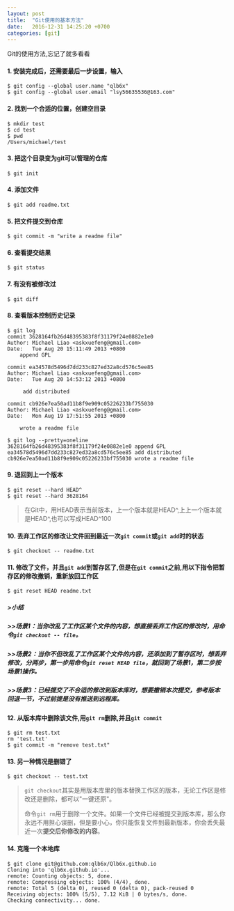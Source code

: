 ```yaml
---
layout: post
title:  "Git使用的基本方法"
date:   2016-12-31 14:25:20 +0700
categories: [git]
---
```


Git的使用方法,忘记了就多看看

#### 1. 安装完成后，还需要最后一步设置，输入 ####

```
$ git config --global user.name "qlb6x"
$ git config --global user.email "lsy56635536@163.com"
```

#### 2. 找到一个合适的位置，创建空目录 ####

```    
$ mkdir test
$ cd test
$ pwd
/Users/michael/test
```

#### 3. 把这个目录变为git可以管理的仓库 ####

```
$ git init
```

#### 4. 添加文件 ####

```
$ git add readme.txt
```

#### 5. 把文件提交到仓库 ####

```
$ git commit -m "write a readme file"
```

#### 6. 查看提交结果 ####

```
$ git status
```

#### 7. 有没有被修改过 ####
		
```
$ git diff
```

#### 8. 查看版本控制历史记录 ####

```
$ git log
commit 3628164fb26d48395383f8f31179f24e0882e1e0
Author: Michael Liao <askxuefeng@gmail.com>
Date:   Tue Aug 20 15:11:49 2013 +0800
    append GPL
		
commit ea34578d5496d7dd233c827ed32a8cd576c5ee85
Author: Michael Liao <askxuefeng@gmail.com>
Date:   Tue Aug 20 14:53:12 2013 +0800
		
	 add distributed
		
commit cb926e7ea50ad11b8f9e909c05226233bf755030
Author: Michael Liao <askxuefeng@gmail.com>
Date:   Mon Aug 19 17:51:55 2013 +0800
		
	wrote a readme file
			
$ git log --pretty=oneline
3628164fb26d48395383f8f31179f24e0882e1e0 append GPL
ea34578d5496d7dd233c827ed32a8cd576c5ee85 add distributed
cb926e7ea50ad11b8f9e909c05226233bf755030 wrote a readme file
```

#### 9. 退回到上一个版本 ####

```
$ git reset --hard HEAD^
$ git reset --hard 3628164
```

>在Git中，用HEAD表示当前版本，上一个版本就是HEAD^,上上一个版本就是HEAD^,也可以写成HEAD^100

#### 10. 丢弃工作区的修改让文件回到最近一次`git commit`或`git add`时的状态 ####

```
$ git checkout -- readme.txt
```

####  11. 修改了文件，并且`git add`到暂存区了,但是在`git commit`之前,用以下指令把暂存区的修改撤销，重新放回工作区  ####

```
$ git reset HEAD readme.txt 
```

##### >小结

##### >>场景1：当你改乱了工作区某个文件的内容，想直接丢弃工作区的修改时，用命令`git checkout -- file`。

##### >>场景2：当你不但改乱了工作区某个文件的内容，还添加到了暂存区时，想丢弃修改，分两步，第一步用命令`git reset HEAD file`，就回到了场景1，第二步按场景1操作。

##### >>场景3：已经提交了不合适的修改到版本库时，想要撤销本次提交，参考版本回退一节，不过前提是没有推送到远程库。

#### 12. 从版本库中删除该文件,用`git rm`删除,并且`git commit` ####

```
$ git rm test.txt
rm 'test.txt'
$ git commit -m "remove test.txt"
```

#### 13. 另一种情况是删错了 ####

```
$ git checkout -- test.txt
```

>`git checkout`其实是用版本库里的版本替换工作区的版本，无论工作区是修改还是删除，都可以"一键还原"。
>
>命令`git rm`用于删除一个文件。如果一个文件已经被提交到版本库，那么你永远不用担心误删，但是要小心，你只能恢复文件到最新版本，你会丢失最近一次**提交后你修改的内容**。

#### 14. 克隆一个本地库 ####

```
$ git clone git@github.com:qlb6x/Qlb6x.github.io
Cloning into 'qlb6x.github.io'...
remote: Counting objects: 5, done.
remote: Compressing objects: 100% (4/4), done.
remote: Total 5 (delta 0), reused 0 (delta 0), pack-reused 0
Receiving objects: 100% (5/5), 7.12 KiB | 0 bytes/s, done.
Checking connectivity... done.
```

